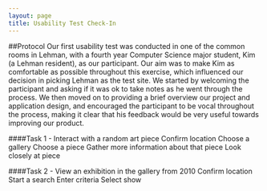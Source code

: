 ```yaml
---
layout: page
title: Usability Test Check-In
---
```


##Protocol
Our first usability test was conducted in one of the common rooms in Lehman, with a fourth year Computer Science major student, Kim (a Lehman resident), as our participant. Our aim was to make Kim as comfortable as possible throughout this exercise, which influenced our decision in picking Lehman as the test site. We started by welcoming the  participant and asking if it was ok to take notes as he went through the process. We then moved on to providing a brief overview our project and application design, and encouraged the participant to be vocal throughout the process, making it clear that his feedback would be very useful towards improving our product.

####Task 1 - Interact with a random art piece
Confirm location
Choose a gallery
Choose a piece
Gather more information about that piece
Look closely at piece

####Task 2 - View an exhibition in the gallery from 2010
Confirm location
Start a search
Enter criteria
Select show
